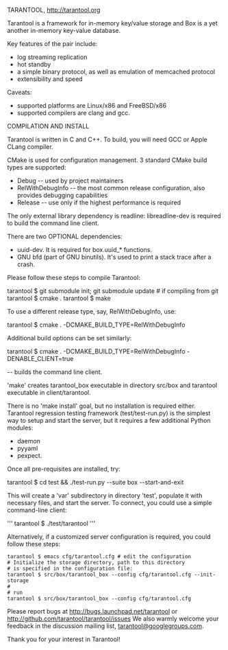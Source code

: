 TARANTOOL, http://tarantool.org

Tarantool is a framework for in-memory key/value storage and
Box is a yet another in-memory key-value database.

Key features of the pair include:
 * log streaming replication
 * hot standby
 * a simple binary protocol, as well as emulation of memcached
   protocol
 * extensibility and speed

Caveats:
 * supported platforms are Linux/x86 and FreeBSD/x86
 * supported compilers are clang and gcc.

COMPILATION AND INSTALL

Tarantool is written in C and C++.
To build, you will need GCC or Apple CLang compiler.

CMake is used for configuration management.
3 standard CMake build types are supported:
 * Debug -- used by project maintainers
 * RelWithDebugInfo -- the most common release configuration,
 also provides debugging capabilities
 * Release -- use only if the highest performance is required

The only external library dependency is readline: libreadline-dev
is required to build the command line client.

There are two OPTIONAL dependencies: 
- uuid-dev. It is required for box.uuid_* functions.
- GNU bfd (part of GNU binutils). It's used to print 
a stack trace after a crash.

Please follow these steps to compile Tarantool:

tarantool $ git submodule init; git submodule update # if compiling from git
tarantool $ cmake .
tarantool $ make

To use a different release type, say, RelWithDebugInfo, use:

tarantool $ cmake . -DCMAKE_BUILD_TYPE=RelWithDebugInfo

Additional build options can be set similarly:

tarantool $ cmake . -DCMAKE_BUILD_TYPE=RelWithDebugInfo -DENABLE_CLIENT=true

-- builds the command line client.

'make' creates tarantool_box executable in directory
src/box and tarantool executable in client/tarantool.

There is no 'make install' goal, but no installation
is required either.
Tarantool regression testing framework (test/test-run.py) is the
simplest way to setup and start the server, but it requires a few
additional Python modules:
 * daemon
 * pyyaml
 * pexpect.

Once all pre-requisites are installed, try:

tarantool $ cd test && ./test-run.py --suite box --start-and-exit

This will create a 'var' subdirectory in directory 'test',
populate it with necessary files, and
start the server. To connect, you could use
a simple command-line client:

'''
tarantool $ ./test/tarantool
'''

Alternatively, if a customized server configuration is required,
you could follow these steps:

```
tarantool $ emacs cfg/tarantool.cfg # edit the configuration
# Initialize the storage directory, path to this directory
# is specified in the configuration file:
tarantool $ src/box/tarantool_box --config cfg/tarantool.cfg --init-storage
#
# run
tarantool $ src/box/tarantool_box --config cfg/tarantool.cfg
```

Please report bugs at http://bugs.launchpad.net/tarantool or
http://github.com/tarantool/tarantool/issues
We also warmly welcome your feedback in the discussion mailing
list, tarantool@googlegroups.com.

Thank you for your interest in Tarantool!
